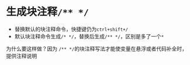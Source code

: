# 生成块注释`/** */`

- 替换默认的块注释命令，快捷键仍为`ctrl+shift+/`
- 默认块注释命令生成`/* */`，替换后生成`/** */`，区别是多了一个`*`

为什么要这样做？因为 `/** */`的块注释写法才能使变量在悬浮或者代码补全时，提供注释说明

 
 <comment/> 
 